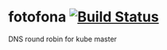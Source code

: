 # fotofona [![Build Status](https://travis-ci.com/tweakmy/fotofona.svg?branch=master)](https://travis-ci.com/tweakmy/fotofona)
DNS round robin for kube master

